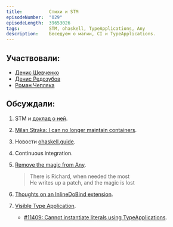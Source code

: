 ```yaml
---
title:          Стихи и STM
episodeNumber:  "029"
episodeLength:  39653026
tags:           STM, ohaskell, TypeApplications, Any
description:    Беседуем о магии, CI и TypeApplications.
---
```


## Участвовали:

* [Денис Шевченко](https://dshevchenko.biz/)
* [Денис Редозубов](https://twitter.com/rufuse)
* [Роман Чепляка](https://ro-che.info/)

## Обсуждали:

1. STM и [доклад о ней](https://begriffs.com/posts/2016-04-02-software-transactional-memory.html).
2. [Milan Straka: I can no longer maintain containers](https://mail.haskell.org/pipermail/libraries/2016-April/026875.html).
3. Новости [ohaskell.guide](https://www.ohaskell.guide/).
4. Continuous integration.
5. [Remove the magic from Any](https://ghc.haskell.org/trac/ghc/ticket/10886).

    > There is Richard, when needed the most <br/>
    > He writes up a patch, and the magic is lost

6. [Thoughts on an InlineDoBind extension](https://gist.github.com/evincarofautumn/9cb3fb0197d2cfc1bc6fe88f7827216a).
7. [Visible Type Application](https://ghc.haskell.org/trac/ghc/wiki/TypeApplication).
    * [#11409: Cannot instantiate literals using TypeApplications](https://ghc.haskell.org/trac/ghc/ticket/11409).

